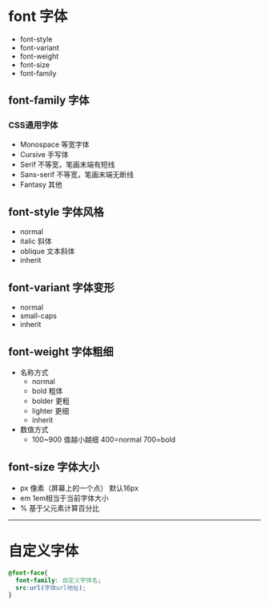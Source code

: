 # font 字体
* font-style
* font-variant
* font-weight
* font-size
* font-family

## font-family 字体
### CSS通用字体
* Monospace 等宽字体
* Cursive 手写体
* Serif 不等宽，笔画末端有短线
* Sans-serif 不等宽，笔画末端无断线
* Fantasy 其他

## font-style 字体风格
* normal
* italic 斜体
* oblique 文本斜体
* inherit

## font-variant 字体变形
* normal
* small-caps
* inherit

## font-weight 字体粗细
* 名称方式
  * normal
  * bold 粗体
  * bolder 更粗
  * lighter 更细
  * inherit
* 数值方式
  * 100~900 值越小越细 400=normal 700=bold

## font-size 字体大小
* px 像素（屏幕上的一个点） 默认16px
* em 1em相当于当前字体大小
* % 基于父元素计算百分比
---
# 自定义字体
```css
@font-face{
  font-family: 自定义字体名;
  src:url(字体url地址);
}
```
